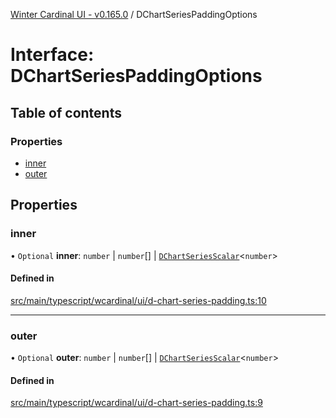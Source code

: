 [Winter Cardinal UI - v0.165.0](../index.md) / DChartSeriesPaddingOptions

# Interface: DChartSeriesPaddingOptions

## Table of contents

### Properties

- [inner](DChartSeriesPaddingOptions.md#inner)
- [outer](DChartSeriesPaddingOptions.md#outer)

## Properties

### inner

• `Optional` **inner**: `number` \| `number`[] \| [`DChartSeriesScalar`](../index.md#dchartseriesscalar)<`number`\>

#### Defined in

[src/main/typescript/wcardinal/ui/d-chart-series-padding.ts:10](https://github.com/winter-cardinal/winter-cardinal-ui/blob/v0.165.0/src/main/typescript/wcardinal/ui/d-chart-series-padding.ts#L10)

___

### outer

• `Optional` **outer**: `number` \| `number`[] \| [`DChartSeriesScalar`](../index.md#dchartseriesscalar)<`number`\>

#### Defined in

[src/main/typescript/wcardinal/ui/d-chart-series-padding.ts:9](https://github.com/winter-cardinal/winter-cardinal-ui/blob/v0.165.0/src/main/typescript/wcardinal/ui/d-chart-series-padding.ts#L9)
